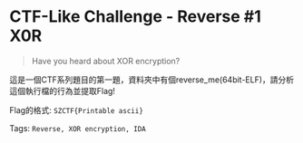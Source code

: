 # CTF-Like Challenge - Reverse #1 X0R
> Have you heard about XOR encryption?


這是一個CTF系列題目的第一題，資料夾中有個reverse_me(64bit-ELF)，請分析這個執行檔的行為並提取Flag!

Flag的格式: `SZCTF{Printable ascii}`

Tags: `Reverse, XOR encryption, IDA`
